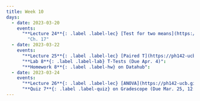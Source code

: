 ```yaml
---
title: Week 10
days:
  - date: 2023-03-20
    events:
      "**Lecture 24**{: .label .label-lec} [Test for two means](https://ph142-ucb.github.io/sp23/src/flavors-of-t.pdf)":
        "Ch. 17"
  - date: 2023-03-22
    events:
      "**Lecture 25**{: .label .label-lec} [Paired T](https://ph142-ucb.github.io/sp23/src/paired-t.pdf)":
      "**Lab 8**{: .label .label-lab} T-Tests (Due Apr. 4)":
      "**Homework 8**{: .label .label-hw} on Datahub":
  - date: 2023-03-24
    events:
      "**Lecture 26**{: .label .label-lec} [ANOVA](https://ph142-ucb.github.io/sp23/src/anova.pdf)": 
      "**Quiz 7**{: .label .label-quiz} on Gradescope (Due Mar. 25, 12:00 PM PST)":
---
```

